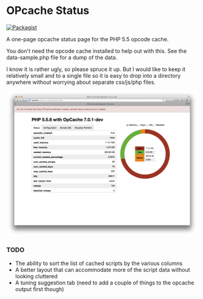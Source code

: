 # OPcache Status

[![Packagist](https://img.shields.io/packagist/v/wp-cloud/opcache-status.svg?style=flat-square)](https://packagist.org/packages/wp-cloud/opcache-status)

A one-page opcache status page for the PHP 5.5 opcode cache.

You don't need the opcode cache installed to help out with this.
See the data-sample.php file for a dump of the data.

I know it is rather ugly, so please spruce it up. But I would like
to keep it relatively small and to a single file so it is easy to
drop into a directory anywhere without worrying about separate css/js/php
files.

[![Screenshot](https://raw.githubusercontent.com/jamesrwhite/opcache-status/improve-readme/screenshot.png)](https://raw.githubusercontent.com/jamesrwhite/opcache-status/improve-readme/screenshot.png)

### TODO

 - The ability to sort the list of cached scripts by the various columns
 - A better layout that can accommodate more of the script data without looking cluttered
 - A tuning suggestion tab (need to add a couple of things to the opcache output first though)

